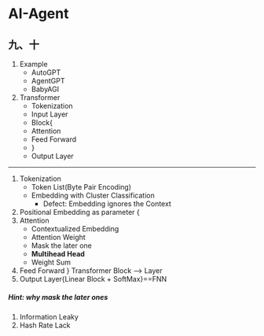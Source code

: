 # AI-Agent
## 九、十
1. Example
   - AutoGPT
   - AgentGPT
   - BabyAGI
2. Transformer
   - Tokenization
   - Input  Layer
   - Block{
   - Attention 
   - Feed  Forward
   - }
   - Output  Layer
----
1. Tokenization  
   - Token   List(Byte Pair Encoding)   
   - Embedding with Cluster Classification
       - Defect: Embedding ignores the Context
2. Positional Embedding as parameter
{
3. Attention
   - Contextualized Embedding
   - Attention Weight
   - Mask the later one
   - **Multihead Head**
   - Weight Sum
4. Feed Forward
} Transformer Block --> Layer
5. Output Layer{Linear Block + SoftMax}==FNN
##### Hint: why mask the later ones
1. Information Leaky
2.  Hash Rate Lack